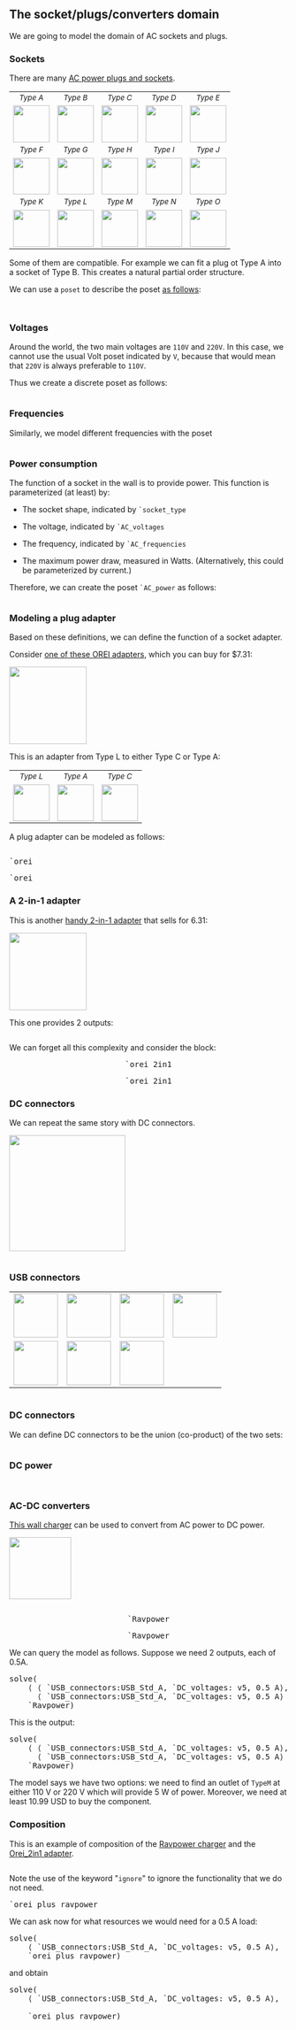 ## The socket/plugs/converters domain

We are going to model the domain of AC sockets and plugs.


### Sockets

There are many [AC power plugs and sockets][wiki].

[wiki]: https://en.wikipedia.org/wiki/AC_power_plugs_and_sockets

<style type='text/css'>
    table.sockets td { 
        font-style: italic; 
        text-align:center; 
        font-size: smaller;
    }
    table.sockets img {
        width: 5em; 
        margin-top: 0.5em;
    }
</style>

<table class='sockets'>
<tr>
    <td>Type A<br/><img src='typeA.jpg'/></td>
    <td>Type B<br/><img src='typeB.jpg'/></td>
    <td>Type C<br/><img src='typeC.jpg'/></td>
    <td>Type D<br/><img src='typeD.jpg'/></td>
    <td>Type E<br/><img src='typeE.jpg'/></td>
</tr>
<tr>
    <td>Type F<br/><img src='typeF.jpg'/></td>
    <td>Type G<br/><img src='typeG.jpg'/></td>
    <td>Type H<br/><img src='typeH.jpg'/></td>
    <td>Type I<br/><img src='typeI.jpg'/></td>
    <td>Type J<br/><img src='typeJ.jpg'/></td>
</tr>
<tr>
    <td>Type K<br/><img src='typeK.jpg'/></td>
    <td>Type L<br/><img src='typeL.jpg'/></td>
    <td>Type M<br/><img src='typeM.jpg'/></td>
    <td>Type N<br/><img src='typeN.jpg'/></td>
    <td>Type O<br/><img src='typeO.jpg'/></td>
</tr>
</table>

Some of them are compatible. For example we can fit
a plug ot Type A into a socket of Type B. This
creates a natural partial order structure.

We can use a ``poset`` to describe the poset [as follows](#socket_type):

<pre class='mcdp_poset' id='socket_type' label='socket_type.mcdp_poset'></pre>

<img class='hasse_icons' id='socket_type'></pre>


### Voltages 

Around the world, the two main voltages are <code class='mcdp_value'>110V</code> and <code class='mcdp_value'>220V</code>.
In this case, we cannot use the usual Volt poset indicated
by <code class='mcdp_poset'>V</code>, because that would mean
that <code class='mcdp_value'>220V</code> is always 
preferable to <code class='mcdp_value'>110V</code>.

Thus we create a discrete poset as follows:

<pre class='mcdp_poset' id='AC_voltages' label='AC_voltages.mcdp_poset'></pre>

### Frequencies

Similarly, we model different frequencies with the poset


<pre class='mcdp_poset' id='AC_frequencies' label='AC_frequencies.mcdp_poset'></pre>


### Power consumption

The function of a socket in the wall is 
to provide power. This function is parameterized (at least) by:

* The socket shape, indicated by <code class='mcdp_poset'>`socket_type</code>

* The voltage, indicated by <code class='mcdp_poset'>`AC_voltages</code>

* The frequency, indicated by <code class='mcdp_poset'>`AC_frequencies</code>

* The maximum power draw, measured in Watts. (Alternatively, this 
could be parameterized by current.)

Therefore, we can create the poset <code class='mcdp_poset'>`AC_power</code> as follows:

<pre class='mcdp_poset' id='AC_power' label='AC_power.mcdp_poset'></pre>

### Modeling a plug adapter


Based on these definitions, we can define the function of 
a socket adapter.

Consider [one of these OREI adapters][orei], which you can buy for $7.31:

<img src='OREI.png' style='width: 10em'/>

[orei]: https://www.amazon.com/OREI-Grounded-Universal-Adapter-Uruguay/dp/B004SY9OVA/

This is an adapter from Type L to either Type C or Type A:

<table class='sockets'>
<tr>
    <td>Type L<br/><img src='typeL.jpg'/></td>
    <td>Type A<br/><img src='typeA.jpg'/></td>
    <td>Type C<br/><img src='typeC.jpg'/></td>
</tr>
</table>

A plug adapter can be modeled as follows:

<pre class='mcdp' id='orei' label='orei.mcdp'></pre>

<pre class='ndp_graph_templatized'>`orei</pre>
<pre class='ndp_graph_enclosed'>`orei</pre>


### A 2-in-1 adapter


This is another [handy 2-in-1 adapter][another] that 
sells for 6.31:

<img src='orei_2in1.png' style='width: 10em'/>

[another]: https://www.amazon.com/OREI-Grounded-Universal-Adapter-Africa/dp/B005JK61MW/

This one provides 2 outputs:

<pre class='mcdp' id='orei_2in1' label='orei_2in1.mcdp'></pre>

We can forget all this complexity and consider the block:

<div style='text-align: center'>
    <pre class='ndp_graph_templatized'>`orei_2in1</pre>
    <pre class='ndp_graph_enclosed'>`orei_2in1</pre>
</div>


### DC connectors

We can repeat the same story with DC connectors.

<img src='DC_connectors.jpg' 
    style='width: 15em;'/>

<pre class='mcdp_poset' id='barrel_connectors'
    label='barrel_connectors.mcdp_poset'></pre>


### USB connectors
    
<style type='text/css'>
    table#usb img {width: 5em;}
</style>
<table id='usb'>
    <tr>
        <td><img src='USB_Micro_A.png'/></td>
        <td><img src='USB_Micro_B.png'/></td>
        <td><img src='USB_Mini_A.png'/></td>
        <td><img src='USB_Mini_B.png'/></td>
    </tr>
    <tr>
        <td><img src='USB_Std_A.png'/></td>
        <td><img src='USB_Std_B.png'/></td>
        <td><img src='USB_Type_C.png'/></td>
    </tr>
</table>

<pre class='mcdp_poset' id='USB_connectors' label='USB_connectors.mcdp_poset'></pre>

### DC connectors

We can define DC connectors to be the union (co-product)
of the two sets:

<pre class='mcdp_poset' id='DC_connectors' 
     label='DC_connectors.mcdp_poset'></pre>


### DC power

<pre class='mcdp_poset' id='DC_voltages' 
     label='DC_voltages.mcdp_poset'></pre>

<pre class='mcdp_poset' id='DC_power'
     label='DC_power.mcdp_poset'></pre>



### AC-DC converters

[This wall charger][converter] can be used to convert
from AC power to DC power.

<img src='ravpower.png' style='height: 8em'/>
    
[converter]: https://www.amazon.com/RAVPower-Charger-Technology-Foldable-indicator/dp/B00OQ1I2C2/

<pre class='mcdp' id='Ravpower' label='Ravpower.mcdp'></pre>

<div style='text-align: center'>
    <pre class='ndp_graph_templatized'>`Ravpower</pre>
    <pre class='ndp_graph_enclosed'>`Ravpower</pre>
</div>

We can query the model as follows. Suppose we need 2 outputs, each of 0.5A.

<pre class='mcdp_value'>solve(
    ⟨ ⟨ `USB_connectors:USB_Std_A, `DC_voltages: v5, 0.5 A⟩,
      ⟨ `USB_connectors:USB_Std_A, `DC_voltages: v5, 0.5 A⟩ ⟩, 
    `Ravpower)</pre>
</pre>

This is the output:

<pre class='print_value'>solve(
    ⟨ ⟨ `USB_connectors:USB_Std_A, `DC_voltages: v5, 0.5 A⟩,
      ⟨ `USB_connectors:USB_Std_A, `DC_voltages: v5, 0.5 A⟩ ⟩, 
    `Ravpower)</pre>

The model says we have two options: we need to find an outlet of ``TypeM``
at either 110 V or 220 V which will provide 5 W of power. Moreover, we need 
at least 10.99 USD to buy the component.


### Composition

This is an example of composition of the <a href="#Ravpower">Ravpower charger</a>
and the <a href="#Orei_2in1">Orei_2in1 adapter</a>. 

<pre class='mcdp' id='orei_plus_ravpower' label='orei_plus_ravpower.mcdp'></pre>

Note the use of the keyword "<code class='keyword'>ignore</code>" to ignore the 
functionality that we do not need.

<pre class='ndp_graph_enclosed'>`orei_plus_ravpower</pre>

We can ask now for what resources we would need for a 0.5 A load:

<pre class='mcdp_value'>solve(
    ⟨ `USB_connectors:USB_Std_A, `DC_voltages: v5, 0.5 A⟩,
    `orei_plus_ravpower)</pre>

and obtain

<pre class='print_value'>solve(
    ⟨ `USB_connectors:USB_Std_A, `DC_voltages: v5, 0.5 A⟩,

    `orei_plus_ravpower)</pre>



